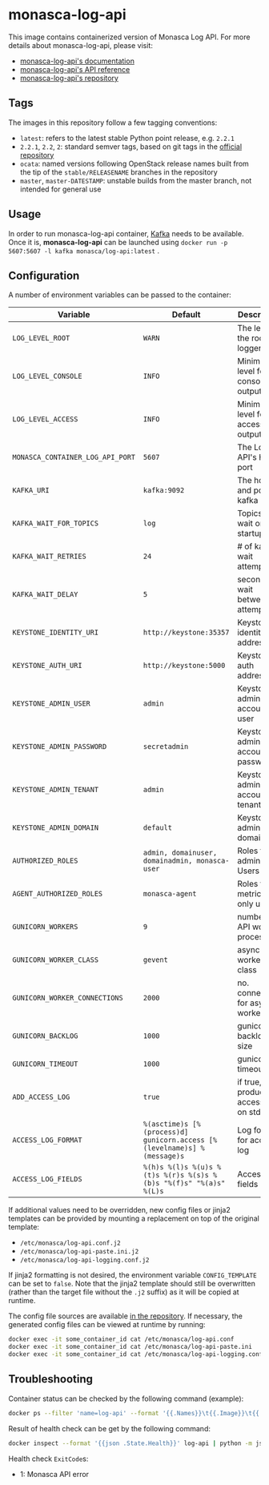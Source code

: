 monasca-log-api
===============

This image contains containerized version of Monasca Log API.
For more details about monasca-log-api, please visit:

* [monasca-log-api's documentation][1]
* [monasca-log-api's API reference][2]
* [monasca-log-api's repository][3]

Tags
----

The images in this repository follow a few tagging conventions:

* `latest`: refers to the latest stable Python point release, e.g.
  `2.2.1`
* `2.2.1`, `2.2`, `2`: standard semver tags, based on git tags in the
  [official repository][3]
* `ocata`: named versions following OpenStack release names
  built from the tip of the `stable/RELEASENAME` branches in the repository
* `master`, `master-DATESTAMP`: unstable builds from the master branch, not
intended for general use

Usage
-----

In order to run monasca-log-api container, [Kafka][4] needs to be available.
Once it is, **monasca-log-api** can be launched using
```docker run -p 5607:5607 -l kafka monasca/log-api:latest``` .

Configuration
-------------

A number of environment variables can be passed to the container:

| Variable                         | Default      | Description                       |
|--------------------------------  |--------------|-----------------------------------|
| `LOG_LEVEL_ROOT`                 | `WARN`       | The level of the root logger      |
| `LOG_LEVEL_CONSOLE`              | `INFO`       | Minimum level for console output  |
| `LOG_LEVEL_ACCESS`               | `INFO`       | Minimum level for access output   |
| `MONASCA_CONTAINER_LOG_API_PORT` | `5607`       | The Log API's HTTP port           |
| `KAFKA_URI`                      | `kafka:9092` | The host and port for kafka       |
| `KAFKA_WAIT_FOR_TOPICS`          | `log`        | Topics to wait on at startup      |
| `KAFKA_WAIT_RETRIES`             | `24`         | # of kafka wait attempts          |
| `KAFKA_WAIT_DELAY`               | `5`          | seconds to wait between attempts  |
| `KEYSTONE_IDENTITY_URI`          | `http://keystone:35357` | Keystone identity address |
| `KEYSTONE_AUTH_URI`              | `http://keystone:5000`  | Keystone auth address  |
| `KEYSTONE_ADMIN_USER`            | `admin`       | Keystone admin account user      |
| `KEYSTONE_ADMIN_PASSWORD`        | `secretadmin` | Keystone admin account password  |
| `KEYSTONE_ADMIN_TENANT`          | `admin`       | Keystone admin account tenant    |
| `KEYSTONE_ADMIN_DOMAIN`          | `default`     | Keystone admin domain            |
| `AUTHORIZED_ROLES`               | `admin, domainuser, domainadmin, monasca-user`   | Roles for admin Users |
| `AGENT_AUTHORIZED_ROLES`         | `monasca-agent` | Roles for metric write only users |
| `GUNICORN_WORKERS`               | `9`           | number of API worker processes   |
| `GUNICORN_WORKER_CLASS`          | `gevent`      | async worker class               |
| `GUNICORN_WORKER_CONNECTIONS`    | `2000`        | no. connections for async worker |
| `GUNICORN_BACKLOG`               | `1000`        | gunicorn backlog size            |
| `GUNICORN_TIMEOUT`               | `1000`        | gunicorn timeout                 |
| `ADD_ACCESS_LOG`                 | `true`        | if true, produce an access log on stderr |
| `ACCESS_LOG_FORMAT` | `%(asctime)s [%(process)d] gunicorn.access [%(levelname)s] %(message)s` | Log format for access log |
| `ACCESS_LOG_FIELDS` | `%(h)s %(l)s %(u)s %(t)s %(r)s %(s)s %(b)s "%(f)s" "%(a)s" %(L)s` | Access log fields |

If additional values need to be overridden, new config files or jinja2 templates
can be provided by mounting a replacement on top of the original template:

 * `/etc/monasca/log-api.conf.j2`
 * `/etc/monasca/log-api-paste.ini.j2`
 * `/etc/monasca/log-api-logging.conf.j2`

If jinja2 formatting is not desired, the environment variable `CONFIG_TEMPLATE`
can be set to `false`. Note that the jinja2 template should still be overwritten
(rather than the target file without the `.j2` suffix) as it will be copied at
runtime.

The config file sources are available [in the repository][5]. If necessary, the
generated config files can be viewed at runtime by running:

```bash
docker exec -it some_container_id cat /etc/monasca/log-api.conf
docker exec -it some_container_id cat /etc/monasca/log-api-paste.ini
docker exec -it some_container_id cat /etc/monasca/log-api-logging.conf
```

Troubleshooting
-------------

Container status can be checked by the following command (example):
```bash
docker ps --filter 'name=log-api' --format '{{.Names}}\t{{.Image}}\t{{.Status}}'
```

Result of health check can be get by the following command:
```bash
docker inspect --format '{{json .State.Health}}' log-api | python -m json.tool
```

Health check `ExitCode`s:
 * 1: Monasca API error

[1]: https://docs.openstack.org/monasca-log-api/latest/
[2]: https://developer.openstack.org/api-ref/monitoring-log-api/
[3]: https://githubm/openstack/monasca-log-api
[4]: https://github.com/monasca/monasca-docker/tree/master/kafka
[5]: https://github.com/monasca/monasca-docker/blob/master/monasca-log-api/
